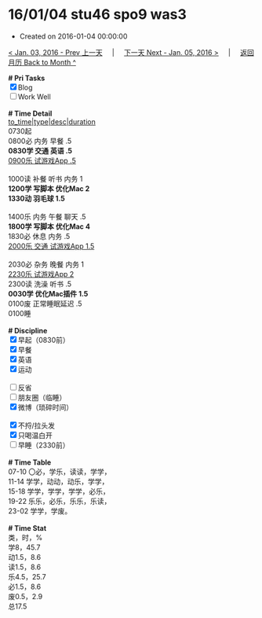 # 16/01/04 stu46 spo9 was3

- Created on 2016-01-04 00:00:00

[< Jan. 03, 2016 - Prev 上一天](/_archived/lifelogs/2016/01/d03.md) &nbsp; &nbsp; | &nbsp; &nbsp; [下一天 Next - Jan. 05, 2016 >](/_archived/lifelogs/2016/01/d05.md) &nbsp; &nbsp; |  &nbsp; &nbsp; [返回月历 Back to Month ^](/_archived/lifelogs/2016/01/index.md)
<br/><div><b># Pri Tasks</b></div><div><input checked="true" type="checkbox"/>Blog</div><div><input type="checkbox"/>Work Well</div><div><br/></div><div><b># Time Detail</b></div><div><u>to_time|type|desc|duration</u></div><div>0730起</div><div>0800必 内务 早餐 .5</div><div><b>0830学 交通 英语 .5</b></div><div><u>0900乐 试游戏App .5</u></div><div><br/></div><div>1000读 补餐 听书 内务 1</div><div><b>1200学 写脚本 优化Mac 2</b></div><div><b>1330动 羽毛球 1.5</b></div><div><br/></div><div>1400乐 内务 午餐 聊天 .5</div><div><b>1800学 写脚本 优化Mac 4</b></div><div>1830必 休息 内务 .5</div><div><u>2000乐 交通 试游戏App 1.5</u></div><div><br/></div><div>2030必 杂务 晚餐 内务 1</div><div><u>2230乐 试游戏App 2</u></div><div>2300读 洗澡 听书 .5</div><div><b>0030学 优化Mac插件 1.5</b></div><div>0100废 正常睡眠延迟 .5</div><div>0100睡</div><div><br/></div><div><b># Discipline</b></div><div><input checked="true" type="checkbox"/>早起（0830前）</div><div><input checked="true" type="checkbox"/>早餐</div><div><input checked="true" type="checkbox"/>英语</div><div><input checked="true" type="checkbox"/>运动</div><div><br/></div><div><input type="checkbox"/>反省</div><div><input type="checkbox"/>朋友圈（临睡）</div><div><input checked="true" type="checkbox"/>微博（琐碎时间）</div><div><br/></div><div><input checked="true" type="checkbox"/>不捋/拉头发</div><div><input checked="true" type="checkbox"/>只喝温白开</div><div><input type="checkbox"/>早睡（2330前）</div><div><br/></div><div><b># Time Table</b></div><div>07-10 〇必，学乐，读读，学学，</div><div>11-14 学学，动动，动乐，学学，</div><div>15-18 学学，学学，学学，必乐，</div><div>19-22 乐乐，必乐，乐乐，乐读，</div><div>23-02 学学，学废。</div><div><br/></div><div><b># Time Stat</b></div><div>类，时，%</div><div>学8，45.7</div><div>动1.5，8.6</div><div>读1.5，8.6</div><div>乐4.5，25.7</div><div>必1.5，8.6</div><div>废0.5，2.9</div><div>总17.5</div>
